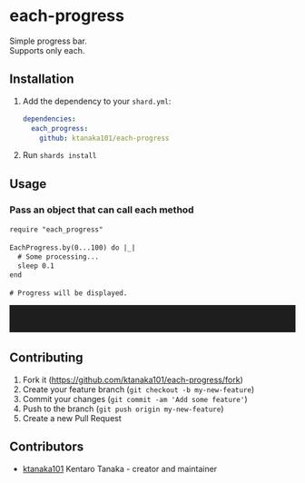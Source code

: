 # each-progress

Simple progress bar.  
Supports only each.

## Installation

1. Add the dependency to your `shard.yml`:

   ```yaml
   dependencies:
     each_progress:
       github: ktanaka101/each-progress
   ```

2. Run `shards install`

## Usage

### Pass an object that can call each method

```crystal
require "each_progress"

EachProgress.by(0...100) do |_|
  # Some processing...
  sleep 0.1
end

# Progress will be displayed.
```

<img src="example.gif" height="48px" alt="example">

## Contributing

1. Fork it (<https://github.com/ktanaka101/each-progress/fork>)
2. Create your feature branch (`git checkout -b my-new-feature`)
3. Commit your changes (`git commit -am 'Add some feature'`)
4. Push to the branch (`git push origin my-new-feature`)
5. Create a new Pull Request

## Contributors

- [ktanaka101](https://github.com/ktanaka101) Kentaro Tanaka - creator and maintainer
